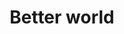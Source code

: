 ---
pid: PT104
title: Better world
location_transcription: every park
zipcode: '19134'
outside_phl: 
neighborhood: Port Richmond
age: '13'
age_range: 13-19
instagram: 
image_file_name: PT_104.jpg
proposal_transcription: no more people selling drugs. More light in parks. no more
  home less. more trees. and more homes...
topic: Environment,Inequality,Neighborhoods,Social Justice
topic_summary: 0, 0, 0, 0
type: Conceptual,Other No Form
keywords_other: urban issues, homeless
credit: Lyanni M. M
image_labels: 
twitter: 
facebook: 
permalink: "/monuments/pt104/"
layout: item-page
---
